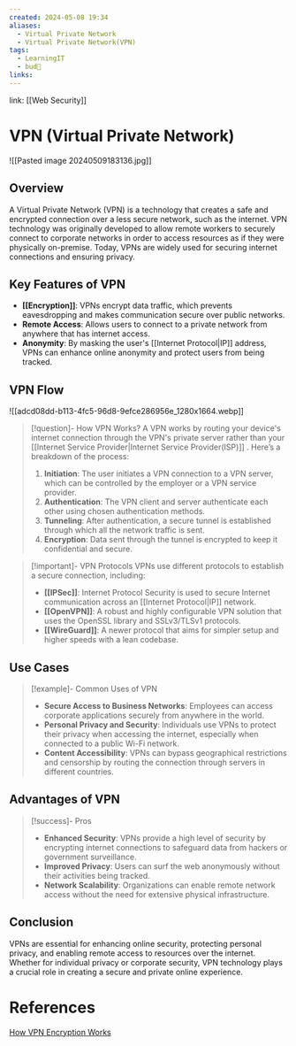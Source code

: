```yaml
---
created: 2024-05-08 19:34
aliases:
  - Virtual Private Network
  - Virtual Private Network(VPN)
tags:
  - LearningIT
  - bud🌿
links:
---
```


link: [[Web Security]]

# VPN (Virtual Private Network)

![[Pasted image 20240509183136.jpg]]
## Overview

A Virtual Private Network (VPN) is a technology that creates a safe and encrypted connection over a less secure network, such as the internet. VPN technology was originally developed to allow remote workers to securely connect to corporate networks in order to access resources as if they were physically on-premise. Today, VPNs are widely used for securing internet connections and ensuring privacy.

## Key Features of VPN

- **[[Encryption]]**: VPNs encrypt data traffic, which prevents eavesdropping and makes communication secure over public networks.
- **Remote Access**: Allows users to connect to a private network from anywhere that has internet access.
- **Anonymity**: By masking the user's [[Internet Protocol|IP]] address, VPNs can enhance online anonymity and protect users from being tracked.

## VPN Flow

![[adcd08dd-b113-4fc5-96d8-9efce286956e_1280x1664.webp]]

> [!question]- How VPN Works?
> A VPN works by routing your device's internet connection through the VPN's private server rather than your [[Internet Service Provider|Internet Service Provider(ISP)]] . Here’s a breakdown of the process:
> 
> 1. **Initiation**: The user initiates a VPN connection to a VPN server, which can be controlled by the employer or a VPN service provider.
> 2. **Authentication**: The VPN client and server authenticate each other using chosen authentication methods.
> 3. **Tunneling**: After authentication, a secure tunnel is established through which all the network traffic is sent.
> 4. **Encryption**: Data sent through the tunnel is encrypted to keep it confidential and secure.

> [!important]- VPN Protocols
> VPNs use different protocols to establish a secure connection, including:
> 
> - **[[IPSec]]**: Internet Protocol Security is used to secure Internet communication across an [[Internet Protocol|IP]] network.
> - **[[OpenVPN]]**: A robust and highly configurable VPN solution that uses the OpenSSL library and SSLv3/TLSv1 protocols.
> - **[[WireGuard]]**: A newer protocol that aims for simpler setup and higher speeds with a lean codebase.

## Use Cases

> [!example]- Common Uses of VPN
> - **Secure Access to Business Networks**: Employees can access corporate applications securely from anywhere in the world.
> - **Personal Privacy and Security**: Individuals use VPNs to protect their privacy when accessing the internet, especially when connected to a public Wi-Fi network.
> - **Content Accessibility**: VPNs can bypass geographical restrictions and censorship by routing the connection through servers in different countries.

## Advantages of VPN

> [!success]- Pros
> - **Enhanced Security**: VPNs provide a high level of security by encrypting internet connections to safeguard data from hackers or government surveillance.
> - **Improved Privacy**: Users can surf the web anonymously without their activities being tracked.
> - **Network Scalability**: Organizations can enable remote network access without the need for extensive physical infrastructure.

## Conclusion

VPNs are essential for enhancing online security, protecting personal privacy, and enabling remote access to resources over the internet. Whether for individual privacy or corporate security, VPN technology plays a crucial role in creating a secure and private online experience.


# References

[How VPN Encryption Works](https://www.howtogeek.com/895349/how-vpn-encryption-works/)